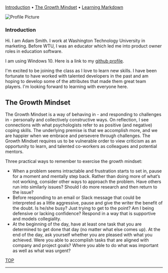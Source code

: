 [Introduction](#introduction) • [The Growth Mindset](#growthmindset) • [Learning Markdown](markdown)

<div id="introduction"></div>

![Profile Picture](https://avatars1.githubusercontent.com/u/63020278?s=460&u=b436d9ce8928f6db05a3242b02a9ff954d3e12dc&v=4)
### Introduction
Hi. I am Adam Smith. I work at Washington Technology University in marketing. Before WTU, I was an educator which led me into product owner roles in education software.

I am using Windows 10. Here is a link to my [github profile](https://github.com/adamsmithgit).

I'm excited to be joining the class as I love to learn new skills. I have been fortunate to have worked with talented developers in the past and am hoping to develop some of the attributes that made them great team players. I'm looking forward to learning with everyone here.

<div id="growthmindset"></div>

## The Growth Mindset
The Growth Mindset is a way of behaving in - and responding to challenges in - personally and collectively constructive ways. On reflection, I see connections with what psychologists refer to as positive (and negative) coping skills. The underlying premise is that we accomplish more, and we are happier when we embrace and persevere through challenges. The Growth Mindset requires us to be vulnerable order to view criticism as an opportunity to learn, and talented co-workers as colleagues and potential mentors.

Three practical ways to remember to exercise the growth mindset:
- When a problem seems intractable and frustration starts to set in, pause for a moment and mentally step back. Rather than doing more of what’s not working, consider other ways to approach the problem. Have others run into similarly issues? Should I do more research and then return to the issue?
- Before responding to an email or Slack message that could be interpreted as a little aggressive, pause and give the writer the benefit of the doubt. Is he/she busy? Just trying to get to the point? Am I being defensive or lacking confidence? Respond in a way that is supportive and models collegiality. 
- At the beginning of the day, have at least one task that you are determined to get done that day (no matter what else comes up). At the end of the day, ask yourself whether you are pleased with what you achieved. Were you able to accomplish tasks that are aligned with company and project goals? Where you able to do what was important as well as what was urgent?

[TOP](https://adamsmithgit.github.io/learning-journal)
<hr class="ljhr" />

